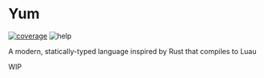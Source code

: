 # Yum

[![coverage](https://img.shields.io/codecov/c/gh/Yumacide/yum?logo=github&style=for-the-badge)](https://codecov.io/gh/Yumacide/yum)
![help](https://img.shields.io/github/labels/Yumacide/yum/help%20wanted?style=for-the-badge)

A modern, statically-typed language inspired by Rust that compiles to Luau

WIP
